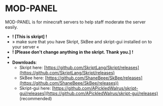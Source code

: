 # MOD-PANEL
MOD-PANEL is for minecraft servers to help staff moderate the server easily. 
- **! [This is skript] !**
- » make sure that you have Skript, SkBee and skript-gui installed on to your server «
- **! [Please don't change anything in the skript. Thank you.] !**
-
- **Downloads**: 
  - Skript here: [https://github.com/SkriptLang/Skript/releases](https://github.com/SkriptLang/Skript/releases)
  - SkBee here: [https://github.com/ShaneBeee/SkBee/releases](https://github.com/ShaneBeee/SkBee/releases))
  - Skript-gui here: [https://github.com/APickledWalrus/skript-gui/releases](https://github.com/APickledWalrus/skript-gui/releases) (recommended)
